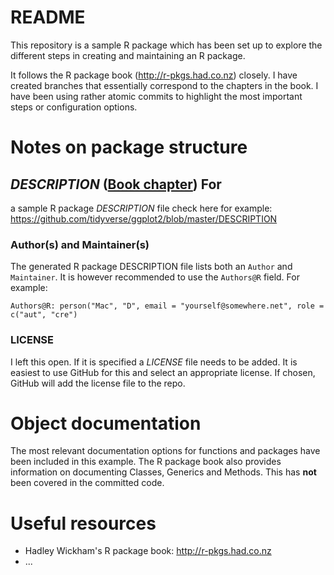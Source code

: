 # README 
This repository is a sample R package which has been set up to explore
the different steps in creating and maintaining an R package.

It follows the R package book (http://r-pkgs.had.co.nz) closely. I have created
branches that essentially correspond to the chapters in the book. I have been
using rather atomic commits to highlight the most important steps or
configuration options.

# Notes on package structure
## _DESCRIPTION_ ([Book chapter](http://r-pkgs.had.co.nz/description.html)) For
a sample R package _DESCRIPTION_ file check here for example:
https://github.com/tidyverse/ggplot2/blob/master/DESCRIPTION


### Author(s) and Maintainer(s)
The generated R package DESCRIPTION file lists both an `Author` and
`Maintainer`. It is however recommended to use the `Authors@R` field. For
example:

``` 
Authors@R: person("Mac", "D", email = "yourself@somewhere.net", role =
c("aut", "cre") 
```

### LICENSE
I left this open. If it is specified a _LICENSE_ file needs to be added. It is
easiest to use GitHub for this and select an appropriate license. If chosen,
GitHub will add the license file to the repo.


# Object documentation 
The most relevant documentation options for functions and packages have been 
included in this example. The R package book also provides information on documenting Classes, Generics and Methods. This has **not** been covered in the committed code.



# Useful resources 
- Hadley Wickham's R package book: http://r-pkgs.had.co.nz 
- ...
